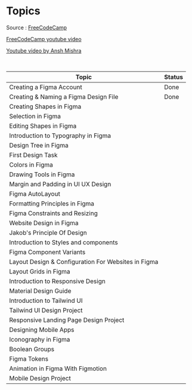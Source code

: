 # Topics

Source : [FreeCodeCamp](https://www.freecodecamp.org/news/ui-design-with-figma-tutorial/)

[FreeCodeCamp youtube video](https://www.youtube.com/watch?v=jwCmIBJ8Jtc)

[Youtube video by Ansh Mishra](https://www.youtube.com/watch?v=bI6q16ffdgQ)

&nbsp;

| Topic                                               | Status |
| --------------------------------------------------- | ------ |
| Creating a Figma Account                            | Done   |
| Creating & Naming a Figma Design File               | Done   |
| Creating Shapes in Figma                            |        |
| Selection in Figma                                  |        |
| Editing Shapes in Figma                             |        |
| Introduction to Typography in Figma                 |        |
| Design Tree in Figma                                |        |
| First Design Task                                   |        |
| Colors in Figma                                     |        |
| Drawing Tools in Figma                              |        |
| Margin and Padding in UI UX Design                  |        |
| Figma AutoLayout                                    |        |
| Formatting Principles in Figma                      |        |
| Figma Constraints and Resizing                      |        |
| Website Design in Figma                             |        |
| Jakob's Principle Of Design                         |        |
| Introduction to Styles and components               |        |
| Figma Component Variants                            |        |
| Layout Design & Configuration For Websites in Figma |        |
| Layout Grids in Figma                               |        |
| Introduction to Responsive Design                   |        |
| Material Design Guide                               |        |
| Introduction to Tailwind UI                         |        |
| Tailwind UI Design Project                          |        |
| Responsive Landing Page Design Project              |        |
| Designing Mobile Apps                               |        |
| Iconography in Figma                                |        |
| Boolean Groups                                      |        |
| Figma Tokens                                        |        |
| Animation in Figma With Figmotion                   |        |
| Mobile Design Project                               |        |
